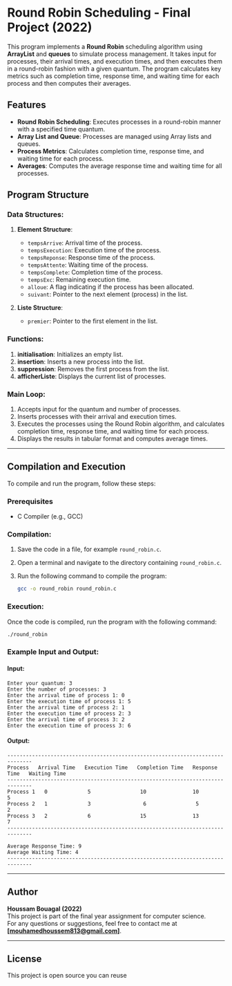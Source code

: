 # Round Robin Scheduling - Final Project (2022)

This program implements a **Round Robin** scheduling algorithm using **ArrayList** and **queues** to simulate process management. It takes input for processes, their arrival times, and execution times, and then executes them in a round-robin fashion with a given quantum. The program calculates key metrics such as completion time, response time, and waiting time for each process and then computes their averages.

## Features

- **Round Robin Scheduling**: Executes processes in a round-robin manner with a specified time quantum.
- **Array List and Queue**: Processes are managed using Array lists and queues.
- **Process Metrics**: Calculates completion time, response time, and waiting time for each process.
- **Averages**: Computes the average response time and waiting time for all processes.

## Program Structure

### Data Structures:
1. **Element Structure**: 
   - `tempsArrive`: Arrival time of the process.
   - `tempsExecution`: Execution time of the process.
   - `tempsReponse`: Response time of the process.
   - `tempsAttente`: Waiting time of the process.
   - `tempsComplete`: Completion time of the process.
   - `tempsExc`: Remaining execution time.
   - `alloue`: A flag indicating if the process has been allocated.
   - `suivant`: Pointer to the next element (process) in the list.

2. **Liste Structure**:
   - `premier`: Pointer to the first element in the list.

### Functions:
1. **initialisation**: Initializes an empty list.
2. **insertion**: Inserts a new process into the list.
3. **suppression**: Removes the first process from the list.
4. **afficherListe**: Displays the current list of processes.

### Main Loop:
1. Accepts input for the quantum and number of processes.
2. Inserts processes with their arrival and execution times.
3. Executes the processes using the Round Robin algorithm, and calculates completion time, response time, and waiting time for each process.
4. Displays the results in tabular format and computes average times.

---

## Compilation and Execution

To compile and run the program, follow these steps:

### Prerequisites
- C Compiler (e.g., GCC)

### Compilation:
1. Save the code in a file, for example `round_robin.c`.
2. Open a terminal and navigate to the directory containing `round_robin.c`.
3. Run the following command to compile the program:

   ```bash
   gcc -o round_robin round_robin.c
   ```

### Execution:
Once the code is compiled, run the program with the following command:

```bash
./round_robin
```

### Example Input and Output:

#### Input:
```plaintext
Enter your quantum: 3
Enter the number of processes: 3
Enter the arrival time of process 1: 0
Enter the execution time of process 1: 5
Enter the arrival time of process 2: 1
Enter the execution time of process 2: 3
Enter the arrival time of process 3: 2
Enter the execution time of process 3: 6
```

#### Output:
```plaintext
------------------------------------------------------------------------------
Process   Arrival Time   Execution Time   Completion Time   Response Time   Waiting Time 
------------------------------------------------------------------------------
Process 1   0             5                10               10              5
Process 2   1             3                 6                5              2
Process 3   2             6                15               13              7
------------------------------------------------------------------------------

Average Response Time: 9
Average Waiting Time: 4
------------------------------------------------------------------------------
```

---

## Author

**Houssam Bouagal (2022)**  
This project is part of the final year assignment for computer science.  
For any questions or suggestions, feel free to contact me at **[mouhamedhoussem813@gmail.com]**.

---

## License

This project is open source you can reuse

